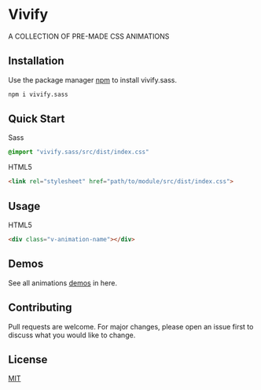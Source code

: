 # Vivify

A COLLECTION OF PRE-MADE CSS ANIMATIONS

## Installation

Use the package manager [npm](https://www.npmjs.com/package/vivify.sass) to install vivify.sass.

```bash
npm i vivify.sass
```

## Quick Start
Sass
```scss
@import "vivify.sass/src/dist/index.css"
```
HTML5
```html
<link rel="stylesheet" href="path/to/module/src/dist/index.css">
```

## Usage

HTML5
```html
<div class="v-animation-name"></div>
```

## Demos

See all animations [demos](https://jibar026.github.io/vivify/) in here.

## Contributing
Pull requests are welcome. For major changes, please open an issue first to discuss what you would like to change.

## License
[MIT](https://github.com/jibar026/vivify/blob/main/LICENSE)
